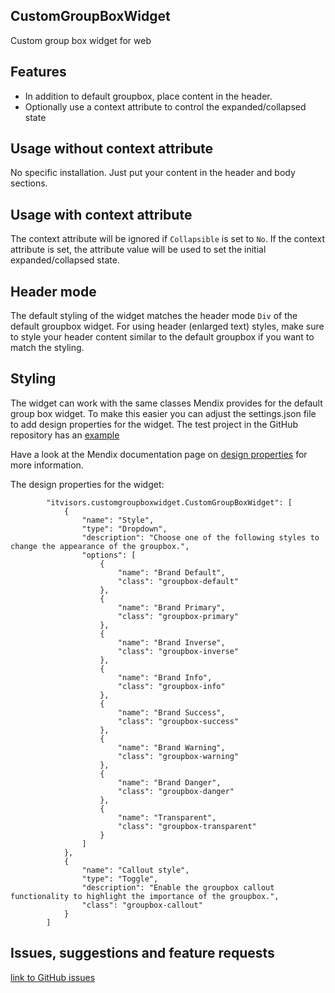 ## CustomGroupBoxWidget
Custom group box widget for web

## Features
- In addition to default groupbox, place content in the header.
- Optionally use a context attribute to control the expanded/collapsed state

## Usage without context attribute
No specific installation. Just put your content in the header and body sections.

## Usage with context attribute
The context attribute will be ignored if `Collapsible` is set to `No`.
If the context attribute is set, the attribute value will be used to set the initial expanded/collapsed state.

## Header mode
The default styling of the widget matches the header mode `Div` of the default groupbox widget. For using header (enlarged text) styles, make sure to style your header content similar to the default groupbox if you want to match the styling.

## Styling
The widget can work with the same classes Mendix provides for the default group box widget. To make this easier you can adjust the settings.json file to add design properties for the widget. The test project in the GitHub repository has an [example](https://github.com/Itvisors/mendix-CustomGroupBoxWidget/blob/main/test/theme/settings.json)

Have a look at the Mendix documentation page on [design properties](https://docs.mendix.com/howto8/front-end/extend-design-properties-to-customize) for more information.

The design properties for the widget:

```
        "itvisors.customgroupboxwidget.CustomGroupBoxWidget": [
            {
                "name": "Style",
                "type": "Dropdown",
                "description": "Choose one of the following styles to change the appearance of the groupbox.",
                "options": [
                    {
                        "name": "Brand Default",
                        "class": "groupbox-default"
                    },
                    {
                        "name": "Brand Primary",
                        "class": "groupbox-primary"
                    },
                    {
                        "name": "Brand Inverse",
                        "class": "groupbox-inverse"
                    },
                    {
                        "name": "Brand Info",
                        "class": "groupbox-info"
                    },
                    {
                        "name": "Brand Success",
                        "class": "groupbox-success"
                    },
                    {
                        "name": "Brand Warning",
                        "class": "groupbox-warning"
                    },
                    {
                        "name": "Brand Danger",
                        "class": "groupbox-danger"
                    },
                    {
                        "name": "Transparent",
                        "class": "groupbox-transparent"
                    }
                ]
            },
            {
                "name": "Callout style",
                "type": "Toggle",
                "description": "Enable the groupbox callout functionality to highlight the importance of the groupbox.",
                "class": "groupbox-callout"
            }
        ]
```

## Issues, suggestions and feature requests
[link to GitHub issues](https://github.com/Itvisors/mendix-CustomGroupBoxWidget/issues)

